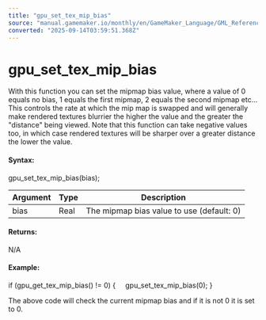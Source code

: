 ```yaml
---
title: "gpu_set_tex_mip_bias"
source: "manual.gamemaker.io/monthly/en/GameMaker_Language/GML_Reference/Drawing/Mipmapping/gpu_set_tex_mip_bias.htm"
converted: "2025-09-14T03:59:51.368Z"
---
```


# gpu\_set\_tex\_mip\_bias

With this function you can set the mipmap bias value, where a value of 0 equals no bias, 1 equals the first mipmap, 2 equals the second mipmap etc... This controls the rate at which the mip map is swapped and will generally make rendered textures blurrier the higher the value and the greater the "distance" being viewed. Note that this function can take negative values too, in which case rendered textures will be sharper over a greater distance the lower the value.

#### Syntax:

gpu\_set\_tex\_mip\_bias(bias);

| Argument | Type | Description |
| --- | --- | --- |
| bias | Real | The mipmap bias value to use (default: 0) |

#### Returns:

N/A

#### Example:

if (gpu\_get\_tex\_mip\_bias() != 0)
{
    gpu\_set\_tex\_mip\_bias(0);
}

The above code will check the current mipmap bias and if it is not 0 it is set to 0.